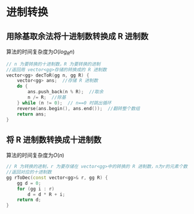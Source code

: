 # 进制转换

## 用除基取余法将十进制数转换成 R 进制数

算法的时间复杂度为$O(log_{R}n)$

```cpp
// n 为要转换的十进制数，R 为要转换的进制
//返回用 vector<gg>存储的转换成的 R 进制数
vector<gg> decToR(gg n, gg R) {
    vector<gg> ans;  //存储 R 进制数
    do {
        ans.push_back(n % R);  //取余
        n /= R;  //除基
    } while (n != 0);  // n==0 时跳出循环
    reverse(ans.begin(), ans.end());  //翻转整个数组
    return ans;
}
```

## 将 R 进制数转换成十进制数

算法的时间复杂度为$O(n)$

```cpp
// R 为转换的进制，r 为要存储在 vector<gg>中的转换的 R 进制数，n为r的元素个数
//返回对应的十进制数
gg rToDec(const vector<gg>& r, gg R) {
    gg d = 0;
    for (gg i : r)
        d = d * R + i;
    return d;
}
```